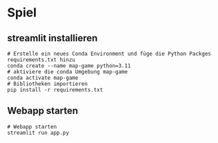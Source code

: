 # Spiel

## streamlit installieren
``` shell
# Erstelle ein neues Conda Environment und füge die Python Packges requirements.txt hinzu
conda create --name map-game python=3.11
# aktiviere die conda Umgebung map-game
conda activate map-game
# Bibliotheken importieren
pip install -r requirements.txt
```

## Webapp starten
``` shell
# Webapp starten
streamlit run app.py
```
